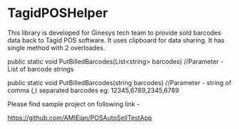 # TagidPOSHelper
This library is developed for Ginesys tech team to provide sold barcodes data back to Tagid POS software.
It uses clipboard for data sharing.
It has single method with 2 overloades.

public static void PutBilledBarcodes(List\<string> barcodes)  //Parameter - List of barcode strings
  
public static void PutBilledBarcodes(string barcodes) //Parameter - string of comma (,) separated barcodes eg: 12345,6789,2345,6789

Please find sample project on following link -

https://github.com/AMIEian/POSAutoSellTestApp
